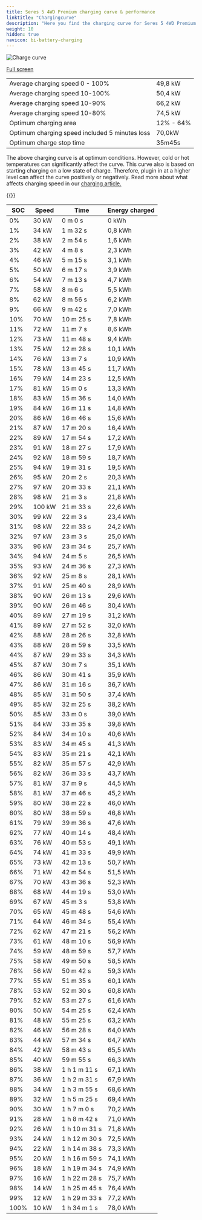 ```yaml
---
title: Seres 5 4WD Premium charging curve & performance
linktitle: "Chargingcurve"
description: "Here you find the charging curve for Seres 5 4WD Premium. "
weight: 10
hidden: true
navicon: bi-battery-charging
---
```

<!-- markdownlint-disable MD033 -->
<img src="../chargingcurve.svg" alt="Charge curve" class="img-fluid">

[Full screen](../chargingcurve.svg)


<table class="table table-striped">
<tbody>
<tr>
<td>Average charging speed 0 - 100% </td><td>49,8 kW</td>
</tr>
<tr>
<td>Average charging speed 10-100%</td><td>50,4 kW</td>
</tr>
<tr>
<td>Average charging speed 10-90%</td><td>66,2 kW</td>
</tr>
<tr>
<td>Average charging speed 10-80%</td><td>74,5 kW</td>
</tr>
<tr>
<td>Optimum charging area</td><td>12% - 64%</td>
</tr>
<tr>
<td>Optimum charging speed included 5 minutes loss</td><td>70,0kW</td>
</tr>
<tr>
<td>Optimum charge stop time</td><td>35m45s</td>
</tr>
</tbody>
</table>


The above charging curve is at optimum conditions. However, cold or hot temperatures can significantly affect the curve. This curve also is based on starting charging on a low state of charge. Therefore, plugin in at a higher level can affect the curve positively or negatively. Read more about what affects charging speed in our [charging article.](../../../../../technology/battery/charging/) 


{{<evkxdisplayaddarticle />}}
<table class="table table-striped">
<thead>
<tr><th>SOC</th><th>Speed</th><th>Time</th><th>Energy charged</th></tr>
</thead>
<tbody>
<tr>
<td>0%</td><td>30 kW</td><td> 0 m 0 s </td><td>0 kWh </td>
</tr>
<tr>
<td>1%</td><td>34 kW</td><td> 1 m 32 s </td><td>0,8 kWh </td>
</tr>
<tr>
<td>2%</td><td>38 kW</td><td> 2 m 54 s </td><td>1,6 kWh </td>
</tr>
<tr>
<td>3%</td><td>42 kW</td><td> 4 m 8 s </td><td>2,3 kWh </td>
</tr>
<tr>
<td>4%</td><td>46 kW</td><td> 5 m 15 s </td><td>3,1 kWh </td>
</tr>
<tr>
<td>5%</td><td>50 kW</td><td> 6 m 17 s </td><td>3,9 kWh </td>
</tr>
<tr>
<td>6%</td><td>54 kW</td><td> 7 m 13 s </td><td>4,7 kWh </td>
</tr>
<tr>
<td>7%</td><td>58 kW</td><td> 8 m 6 s </td><td>5,5 kWh </td>
</tr>
<tr>
<td>8%</td><td>62 kW</td><td> 8 m 56 s </td><td>6,2 kWh </td>
</tr>
<tr>
<td>9%</td><td>66 kW</td><td> 9 m 42 s </td><td>7,0 kWh </td>
</tr>
<tr>
<td>10%</td><td>70 kW</td><td> 10 m 25 s </td><td>7,8 kWh </td>
</tr>
<tr>
<td>11%</td><td>72 kW</td><td> 11 m 7 s </td><td>8,6 kWh </td>
</tr>
<tr>
<td>12%</td><td>73 kW</td><td> 11 m 48 s </td><td>9,4 kWh </td>
</tr>
<tr>
<td>13%</td><td>75 kW</td><td> 12 m 28 s </td><td>10,1 kWh </td>
</tr>
<tr>
<td>14%</td><td>76 kW</td><td> 13 m 7 s </td><td>10,9 kWh </td>
</tr>
<tr>
<td>15%</td><td>78 kW</td><td> 13 m 45 s </td><td>11,7 kWh </td>
</tr>
<tr>
<td>16%</td><td>79 kW</td><td> 14 m 23 s </td><td>12,5 kWh </td>
</tr>
<tr>
<td>17%</td><td>81 kW</td><td> 15 m 0 s </td><td>13,3 kWh </td>
</tr>
<tr>
<td>18%</td><td>83 kW</td><td> 15 m 36 s </td><td>14,0 kWh </td>
</tr>
<tr>
<td>19%</td><td>84 kW</td><td> 16 m 11 s </td><td>14,8 kWh </td>
</tr>
<tr>
<td>20%</td><td>86 kW</td><td> 16 m 46 s </td><td>15,6 kWh </td>
</tr>
<tr>
<td>21%</td><td>87 kW</td><td> 17 m 20 s </td><td>16,4 kWh </td>
</tr>
<tr>
<td>22%</td><td>89 kW</td><td> 17 m 54 s </td><td>17,2 kWh </td>
</tr>
<tr>
<td>23%</td><td>91 kW</td><td> 18 m 27 s </td><td>17,9 kWh </td>
</tr>
<tr>
<td>24%</td><td>92 kW</td><td> 18 m 59 s </td><td>18,7 kWh </td>
</tr>
<tr>
<td>25%</td><td>94 kW</td><td> 19 m 31 s </td><td>19,5 kWh </td>
</tr>
<tr>
<td>26%</td><td>95 kW</td><td> 20 m 2 s </td><td>20,3 kWh </td>
</tr>
<tr>
<td>27%</td><td>97 kW</td><td> 20 m 33 s </td><td>21,1 kWh </td>
</tr>
<tr>
<td>28%</td><td>98 kW</td><td> 21 m 3 s </td><td>21,8 kWh </td>
</tr>
<tr>
<td>29%</td><td>100 kW</td><td> 21 m 33 s </td><td>22,6 kWh </td>
</tr>
<tr>
<td>30%</td><td>99 kW</td><td> 22 m 3 s </td><td>23,4 kWh </td>
</tr>
<tr>
<td>31%</td><td>98 kW</td><td> 22 m 33 s </td><td>24,2 kWh </td>
</tr>
<tr>
<td>32%</td><td>97 kW</td><td> 23 m 3 s </td><td>25,0 kWh </td>
</tr>
<tr>
<td>33%</td><td>96 kW</td><td> 23 m 34 s </td><td>25,7 kWh </td>
</tr>
<tr>
<td>34%</td><td>94 kW</td><td> 24 m 5 s </td><td>26,5 kWh </td>
</tr>
<tr>
<td>35%</td><td>93 kW</td><td> 24 m 36 s </td><td>27,3 kWh </td>
</tr>
<tr>
<td>36%</td><td>92 kW</td><td> 25 m 8 s </td><td>28,1 kWh </td>
</tr>
<tr>
<td>37%</td><td>91 kW</td><td> 25 m 40 s </td><td>28,9 kWh </td>
</tr>
<tr>
<td>38%</td><td>90 kW</td><td> 26 m 13 s </td><td>29,6 kWh </td>
</tr>
<tr>
<td>39%</td><td>90 kW</td><td> 26 m 46 s </td><td>30,4 kWh </td>
</tr>
<tr>
<td>40%</td><td>89 kW</td><td> 27 m 19 s </td><td>31,2 kWh </td>
</tr>
<tr>
<td>41%</td><td>89 kW</td><td> 27 m 52 s </td><td>32,0 kWh </td>
</tr>
<tr>
<td>42%</td><td>88 kW</td><td> 28 m 26 s </td><td>32,8 kWh </td>
</tr>
<tr>
<td>43%</td><td>88 kW</td><td> 28 m 59 s </td><td>33,5 kWh </td>
</tr>
<tr>
<td>44%</td><td>87 kW</td><td> 29 m 33 s </td><td>34,3 kWh </td>
</tr>
<tr>
<td>45%</td><td>87 kW</td><td> 30 m 7 s </td><td>35,1 kWh </td>
</tr>
<tr>
<td>46%</td><td>86 kW</td><td> 30 m 41 s </td><td>35,9 kWh </td>
</tr>
<tr>
<td>47%</td><td>86 kW</td><td> 31 m 16 s </td><td>36,7 kWh </td>
</tr>
<tr>
<td>48%</td><td>85 kW</td><td> 31 m 50 s </td><td>37,4 kWh </td>
</tr>
<tr>
<td>49%</td><td>85 kW</td><td> 32 m 25 s </td><td>38,2 kWh </td>
</tr>
<tr>
<td>50%</td><td>85 kW</td><td> 33 m 0 s </td><td>39,0 kWh </td>
</tr>
<tr>
<td>51%</td><td>84 kW</td><td> 33 m 35 s </td><td>39,8 kWh </td>
</tr>
<tr>
<td>52%</td><td>84 kW</td><td> 34 m 10 s </td><td>40,6 kWh </td>
</tr>
<tr>
<td>53%</td><td>83 kW</td><td> 34 m 45 s </td><td>41,3 kWh </td>
</tr>
<tr>
<td>54%</td><td>83 kW</td><td> 35 m 21 s </td><td>42,1 kWh </td>
</tr>
<tr>
<td>55%</td><td>82 kW</td><td> 35 m 57 s </td><td>42,9 kWh </td>
</tr>
<tr>
<td>56%</td><td>82 kW</td><td> 36 m 33 s </td><td>43,7 kWh </td>
</tr>
<tr>
<td>57%</td><td>81 kW</td><td> 37 m 9 s </td><td>44,5 kWh </td>
</tr>
<tr>
<td>58%</td><td>81 kW</td><td> 37 m 46 s </td><td>45,2 kWh </td>
</tr>
<tr>
<td>59%</td><td>80 kW</td><td> 38 m 22 s </td><td>46,0 kWh </td>
</tr>
<tr>
<td>60%</td><td>80 kW</td><td> 38 m 59 s </td><td>46,8 kWh </td>
</tr>
<tr>
<td>61%</td><td>79 kW</td><td> 39 m 36 s </td><td>47,6 kWh </td>
</tr>
<tr>
<td>62%</td><td>77 kW</td><td> 40 m 14 s </td><td>48,4 kWh </td>
</tr>
<tr>
<td>63%</td><td>76 kW</td><td> 40 m 53 s </td><td>49,1 kWh </td>
</tr>
<tr>
<td>64%</td><td>74 kW</td><td> 41 m 33 s </td><td>49,9 kWh </td>
</tr>
<tr>
<td>65%</td><td>73 kW</td><td> 42 m 13 s </td><td>50,7 kWh </td>
</tr>
<tr>
<td>66%</td><td>71 kW</td><td> 42 m 54 s </td><td>51,5 kWh </td>
</tr>
<tr>
<td>67%</td><td>70 kW</td><td> 43 m 36 s </td><td>52,3 kWh </td>
</tr>
<tr>
<td>68%</td><td>68 kW</td><td> 44 m 19 s </td><td>53,0 kWh </td>
</tr>
<tr>
<td>69%</td><td>67 kW</td><td> 45 m 3 s </td><td>53,8 kWh </td>
</tr>
<tr>
<td>70%</td><td>65 kW</td><td> 45 m 48 s </td><td>54,6 kWh </td>
</tr>
<tr>
<td>71%</td><td>64 kW</td><td> 46 m 34 s </td><td>55,4 kWh </td>
</tr>
<tr>
<td>72%</td><td>62 kW</td><td> 47 m 21 s </td><td>56,2 kWh </td>
</tr>
<tr>
<td>73%</td><td>61 kW</td><td> 48 m 10 s </td><td>56,9 kWh </td>
</tr>
<tr>
<td>74%</td><td>59 kW</td><td> 48 m 59 s </td><td>57,7 kWh </td>
</tr>
<tr>
<td>75%</td><td>58 kW</td><td> 49 m 50 s </td><td>58,5 kWh </td>
</tr>
<tr>
<td>76%</td><td>56 kW</td><td> 50 m 42 s </td><td>59,3 kWh </td>
</tr>
<tr>
<td>77%</td><td>55 kW</td><td> 51 m 35 s </td><td>60,1 kWh </td>
</tr>
<tr>
<td>78%</td><td>53 kW</td><td> 52 m 30 s </td><td>60,8 kWh </td>
</tr>
<tr>
<td>79%</td><td>52 kW</td><td> 53 m 27 s </td><td>61,6 kWh </td>
</tr>
<tr>
<td>80%</td><td>50 kW</td><td> 54 m 25 s </td><td>62,4 kWh </td>
</tr>
<tr>
<td>81%</td><td>48 kW</td><td> 55 m 25 s </td><td>63,2 kWh </td>
</tr>
<tr>
<td>82%</td><td>46 kW</td><td> 56 m 28 s </td><td>64,0 kWh </td>
</tr>
<tr>
<td>83%</td><td>44 kW</td><td> 57 m 34 s </td><td>64,7 kWh </td>
</tr>
<tr>
<td>84%</td><td>42 kW</td><td> 58 m 43 s </td><td>65,5 kWh </td>
</tr>
<tr>
<td>85%</td><td>40 kW</td><td> 59 m 55 s </td><td>66,3 kWh </td>
</tr>
<tr>
<td>86%</td><td>38 kW</td><td>1 h 1 m 11 s </td><td>67,1 kWh </td>
</tr>
<tr>
<td>87%</td><td>36 kW</td><td>1 h 2 m 31 s </td><td>67,9 kWh </td>
</tr>
<tr>
<td>88%</td><td>34 kW</td><td>1 h 3 m 55 s </td><td>68,6 kWh </td>
</tr>
<tr>
<td>89%</td><td>32 kW</td><td>1 h 5 m 25 s </td><td>69,4 kWh </td>
</tr>
<tr>
<td>90%</td><td>30 kW</td><td>1 h 7 m 0 s </td><td>70,2 kWh </td>
</tr>
<tr>
<td>91%</td><td>28 kW</td><td>1 h 8 m 42 s </td><td>71,0 kWh </td>
</tr>
<tr>
<td>92%</td><td>26 kW</td><td>1 h 10 m 31 s </td><td>71,8 kWh </td>
</tr>
<tr>
<td>93%</td><td>24 kW</td><td>1 h 12 m 30 s </td><td>72,5 kWh </td>
</tr>
<tr>
<td>94%</td><td>22 kW</td><td>1 h 14 m 38 s </td><td>73,3 kWh </td>
</tr>
<tr>
<td>95%</td><td>20 kW</td><td>1 h 16 m 59 s </td><td>74,1 kWh </td>
</tr>
<tr>
<td>96%</td><td>18 kW</td><td>1 h 19 m 34 s </td><td>74,9 kWh </td>
</tr>
<tr>
<td>97%</td><td>16 kW</td><td>1 h 22 m 28 s </td><td>75,7 kWh </td>
</tr>
<tr>
<td>98%</td><td>14 kW</td><td>1 h 25 m 45 s </td><td>76,4 kWh </td>
</tr>
<tr>
<td>99%</td><td>12 kW</td><td>1 h 29 m 33 s </td><td>77,2 kWh </td>
</tr>
<tr>
<td>100%</td><td>10 kW</td><td>1 h 34 m 1 s </td><td>78,0 kWh </td>
</tr>
</tbody>
</table>

